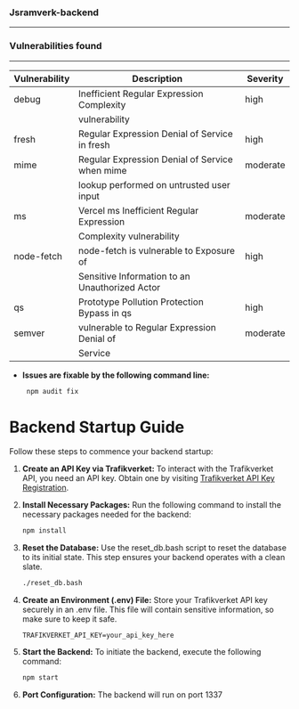 ### Jsramverk-backend
---------------------------

### Vulnerabilities found
----------------------------------
| Vulnerability | Description                                     | Severity  |
|-------------- | ------------------------------------------------|-----------|
| debug         | Inefficient Regular Expression Complexity       | high      |
|               | vulnerability                                   |           |
| fresh         | Regular Expression Denial of Service in fresh   | high      |
| mime          | Regular Expression Denial of Service when mime  | moderate  |
|               | lookup performed on untrusted user input        |           |
| ms            | Vercel ms Inefficient Regular Expression        | moderate  |
|               | Complexity vulnerability                        |           |
| node-fetch    | node-fetch is vulnerable to Exposure of         | high      |
|               | Sensitive Information to an Unauthorized Actor  |           |
| qs            | Prototype Pollution Protection Bypass in qs     | high      |
| semver        | vulnerable to Regular Expression Denial of      | moderate  |
|               | Service                                         |           |

- **Issues are fixable by the following command line:**
   ```bash
    npm audit fix

# Backend Startup Guide

Follow these steps to commence your backend startup:

1. **Create an API Key via Trafikverket:**
   To interact with the Trafikverket API, you need an API key. Obtain one by visiting [Trafikverket API Key Registration](https://api.trafikinfo.trafikverket.se/).

2. **Install Necessary Packages:**
   Run the following command to install the necessary packages needed for the backend:

   ```bash
   npm install

3. **Reset the Database:**
   Use the reset_db.bash script to reset the database to its initial state. This step ensures your backend operates with a clean slate.

   ```bash
   ./reset_db.bash

4. **Create an Environment (.env) File:**
   Store your Trafikverket API key securely in an .env file. This file will contain sensitive information, so make sure to keep it safe.

    ```env
    TRAFIKVERKET_API_KEY=your_api_key_here

5. **Start the Backend:**
   To initiate the backend, execute the following command:

    ```bash
    npm start

5. **Port Configuration:**
   The backend will run on port 1337

